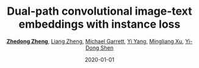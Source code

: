---
title: "Dual-path convolutional image-text embeddings with instance loss"
collection: publications
permalink: /publication/Dual-pat2020
date: 2020-01-01
doi: 10.1145/3383184
keywords: 
venue: 'ACM Transactions on Multimedia Computing, Communications, and Applications (TOMM)'
paperurl: 'https://zdzheng.xyz/files/TOMM20.pdf'
blog: 'https://zhuanlan.zhihu.com/p/33163432'
code: 'https://github.com/layumi/Image-Text-Embedding'
author: '<strong><a href="https://zdzheng.xyz/authors/Zhedong-Zheng" class="author">Zhedong Zheng</a></strong>, <a href="https://zdzheng.xyz/authors/Liang-Zheng" class="author">Liang Zheng</a>, <a href="https://zdzheng.xyz/authors/Michael-Garrett" class="author">Michael Garrett</a>, <a href="https://zdzheng.xyz/authors/Yi-Yang" class="author">Yi Yang</a>, <a href="https://zdzheng.xyz/authors/Mingliang-Xu" class="author">Mingliang Xu</a>, <a href="https://zdzheng.xyz/authors/Yi-Dong-Shen" class="author">Yi-Dong Shen</a>'
sqlauthor: 'Zhedong-Zheng, Liang-Zheng, Michael-Garrett, Yi-Yang, Mingliang-Xu, Yi-Dong-Shen, '
citation: ' Zhedong Zheng,  Liang Zheng,  Michael Garrett,  Yi Yang,  Mingliang Xu,  Yi-Dong Shen, &quot;Dual-path convolutional image-text embeddings with instance loss.&quot; ACM Transactions on Multimedia Computing, Communications, and Applications (TOMM), 2020. DOI: 10.1145/3383184'
abs: 'Matching images and sentences demands a fine understanding of both modalities. In this paper, we propose a new system to discriminatively embed the image and text to a shared visual-textual space. In this field, most existing works apply the ranking loss to pull the positive image / text pairs close and push the negative pairs apart from each other. However, directly deploying the ranking loss is hard for network learning, since it starts from the two heterogeneous features to build inter-modal relationship. To address this problem, we propose the instance loss which explicitly considers the intra-modal data distribution. It is based on an unsupervised assumption that each image / text group can be viewed as a class. So the network can learn the fine granularity from every image/text group. The experiment shows that the instance loss offers better weight initialization for the ranking loss, so that more discriminative embeddings can be learned. Besides, existing works usually apply the off-the-shelf features, i.e., word2vec and fixed visual feature. So in a minor contribution, this paper constructs an end-to-end dual-path convolutional network to learn the image and text representations. End-to-end learning allows the system to directly learn from the data and fully utilize the supervision. On two generic retrieval datasets (Flickr30k and MSCOCO), experiments demonstrate that our method yields competitive accuracy compared to state-of-the-art methods. Moreover, in language based person retrieval, we improve the state of the art by a large margin. The code has been made publicly available.'
pub_year: '2020'
bib: >
    @article{zheng2020dual,<br>author = "Zheng, Zhedong and Zheng, Liang and Garrett, Michael and Yang, Yi and Xu, Mingliang and Shen, Yi-Dong",<br>doi = "10.1145/3383184",<br>title = "Dual-path convolutional image-text embeddings with instance loss",<br>journal = "ACM Transactions on Multimedia Computing, Communications, and Applications (TOMM)",<br>volume = "16",<br>number = "2",<br>pages = "1--23",<br>year = "2020",<br>code = "https://github.com/layumi/Image-Text-Embedding",<br>blog = "https://zhuanlan.zhihu.com/p/33163432",<br>url = "https://zdzheng.xyz/files/TOMM20.pdf",<br>publisher = "ACM New York, NY, USA",<br>abs = "Matching images and sentences demands a fine understanding of both modalities. In this paper, we propose a new system to discriminatively embed the image and text to a shared visual-textual space. In this field, most existing works apply the ranking loss to pull the positive image / text pairs close and push the negative pairs apart from each other. However, directly deploying the ranking loss is hard for network learning, since it starts from the two heterogeneous features to build inter-modal relationship. To address this problem, we propose the instance loss which explicitly considers the intra-modal data distribution. It is based on an unsupervised assumption that each image / text group can be viewed as a class. So the network can learn the fine granularity from every image/text group. The experiment shows that the instance loss offers better weight initialization for the ranking loss, so that more discriminative embeddings can be learned. Besides, existing works usually apply the off-the-shelf features, i.e., word2vec and fixed visual feature. So in a minor contribution, this paper constructs an end-to-end dual-path convolutional network to learn the image and text representations. End-to-end learning allows the system to directly learn from the data and fully utilize the supervision. On two generic retrieval datasets (Flickr30k and MSCOCO), experiments demonstrate that our method yields competitive accuracy compared to state-of-the-art methods. Moreover, in language based person retrieval, we improve the state of the art by a large margin. The code has been made publicly available."
    }

---
